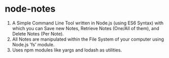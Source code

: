 # node-notes
1) A Simple Command Line Tool written in Node.js (using ES6 Syntax) with which you can Save new Notes, Retrieve Notes (One/All of them), and Delete Notes (Per Note).
2) All Notes are manipulated within the File System of your computer using Node.js 'fs' module.
3) Uses npm modules like yargs and lodash as utilities. 
